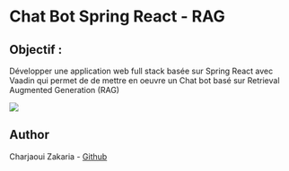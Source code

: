 # Chat Bot Spring React - RAG

## Objectif :

Développer une application web full stack basée sur Spring React avec Vaadin qui permet de de mettre en oeuvre un Chat bot basé sur Retrieval Augmented Generation (RAG)

<img src="https://cdn1.iconfinder.com/data/icons/internet-marketing-4-1/32/__bot_chatbot_artificial_robot-512.png">

## Author

Charjaoui Zakaria - [Github](https://github.com/Zakry27)
